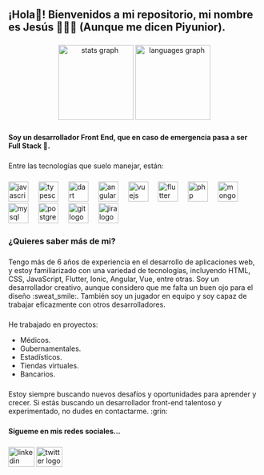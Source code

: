 <h2 align="left">¡Hola👋! Bienvenidos a mi repositorio, mi nombre es Jesús 👨🏻‍💻 (Aunque me dicen Piyunior).</h2>

###

<div align="center">
  <img src="https://github-readme-stats.vercel.app/api?username=piyunior&hide_title=false&hide_rank=false&show_icons=true&include_all_commits=true&count_private=true&disable_animations=false&theme=dracula&locale=en&hide_border=false&order=1" height="150" alt="stats graph"  />
  <img src="https://github-readme-stats.vercel.app/api/top-langs?username=piyunior&locale=en&hide_title=false&layout=compact&card_width=320&langs_count=5&theme=dracula&hide_border=false&order=2" height="150" alt="languages graph"  />
</div>

###

<!-- <img src="https://raw.githubusercontent.com/piyunior/piyunior/output/snake.svg" alt="Snake animation" /> -->

###

<h4 align="left">Soy un desarrollador Front End, que en caso de emergencia pasa a ser Full Stack 👀.</h4>

###

<p align="left">Entre las tecnologías que suelo manejar, están:</p>

###

<div align="left">
  <img src="https://cdn.jsdelivr.net/gh/devicons/devicon/icons/javascript/javascript-original.svg" height="40" alt="javascript logo"  />
  <img width="12" />
  <img src="https://cdn.jsdelivr.net/gh/devicons/devicon/icons/typescript/typescript-original.svg" height="40" alt="typescript logo"  />
  <img width="12" />
  <img src="https://cdn.jsdelivr.net/gh/devicons/devicon/icons/dart/dart-original.svg" height="40" alt="dart logo"  />
  <img width="12" />
  <img src="https://cdn.jsdelivr.net/gh/devicons/devicon/icons/angularjs/angularjs-original.svg" height="40" alt="angularjs logo"  />
  <img width="12" />
  <img src="https://cdn.jsdelivr.net/gh/devicons/devicon/icons/vuejs/vuejs-original.svg" height="40" alt="vuejs logo"  />
  <img width="12" />
  <img src="https://cdn.jsdelivr.net/gh/devicons/devicon/icons/flutter/flutter-original.svg" height="40" alt="flutter logo"  />
  <img width="12" />
  <img src="https://cdn.jsdelivr.net/gh/devicons/devicon/icons/php/php-original.svg" height="40" alt="php logo"  />
  <img width="12" />
  <img src="https://cdn.jsdelivr.net/gh/devicons/devicon/icons/mongodb/mongodb-original.svg" height="40" alt="mongodb logo"  />
  <img width="12" />
  <img src="https://cdn.jsdelivr.net/gh/devicons/devicon/icons/mysql/mysql-original.svg" height="40" alt="mysql logo"  />
  <img width="12" />
  <img src="https://cdn.jsdelivr.net/gh/devicons/devicon/icons/postgresql/postgresql-original.svg" height="40" alt="postgresql logo"  />
  <img width="12" />
  <img src="https://cdn.jsdelivr.net/gh/devicons/devicon/icons/git/git-original.svg" height="40" alt="git logo"  />
  <img width="12" />
  <img src="https://cdn.jsdelivr.net/gh/devicons/devicon/icons/jira/jira-original.svg" height="40" alt="jira logo"  />
</div>

###

<h3 align="left">¿Quieres saber más de mi?</h3>

###

<p align="left">Tengo más de 6 años de experiencia en el desarrollo de aplicaciones web, y estoy familiarizado con una variedad de tecnologías, incluyendo HTML, CSS, JavaScript, Flutter, Ionic, Angular, Vue, entre otras. Soy un desarrollador creativo, aunque considero que me falta un buen ojo para el diseño :sweat_smile:. También soy un jugador en equipo y soy capaz de trabajar eficazmente con otros desarrolladores.</p>

###

<p align="left"> He trabajado en proyectos: </p>
<ul>
  <li>Médicos.</li>
  <li>Gubernamentales.</li>
  <li>Estadísticos.</li>
  <li>Tiendas virtuales.</li>
  <li>Bancarios.</li>
</ul>

###

<p align="left">Estoy siempre buscando nuevos desafíos y oportunidades para aprender y crecer. Si estás buscando un desarrollador front-end talentoso y experimentado, no dudes en contactarme. :grin:</p>

###

<h4 align="left">Sígueme en mis redes sociales...</h4>

###

<div align="left">
  <a href="https://www.linkedin.com/in/jesusramos1992/"><img src="https://raw.githubusercontent.com/maurodesouza/profile-readme-generator/master/src/assets/icons/social/linkedin/default.svg" width="52" height="40" alt="linkedin logo"  /></a>
  <a href="https://twitter.com/piyunior"><img src="https://raw.githubusercontent.com/maurodesouza/profile-readme-generator/master/src/assets/icons/social/twitter/default.svg" width="52" height="40" alt="twitter logo"  /></a>
</div>
